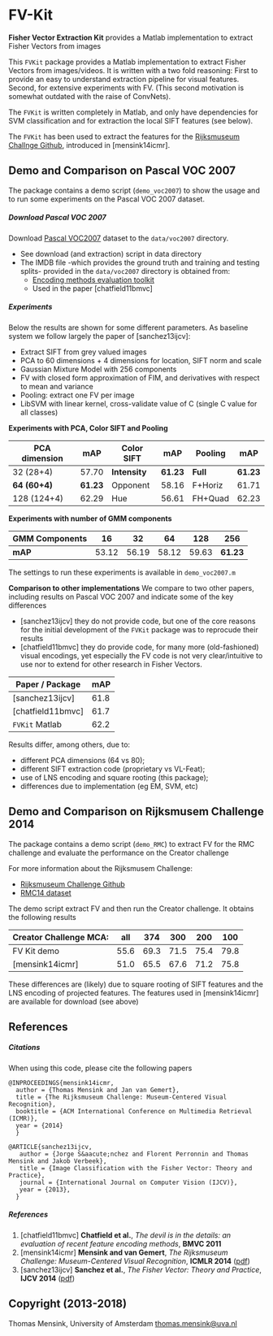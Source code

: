 # FV-Kit
**Fisher Vector Extraction Kit** provides a Matlab implementation to extract Fisher Vectors from images


This `FVKit` package provides a Matlab implementation to extract Fisher Vectors from images/videos. It is written with a two fold reasoning: First to provide an easy to understand extraction pipeline for visual features. Second, for extensive experiments with FV. (This second motivation is somewhat outdated with the raise of ConvNets).

The `FVKit` is written completely in Matlab, and only have dependencies for SVM classification and for extraction the local SIFT features (see below).

The `FVKit` has been used to extract the features for the [Rijksmuseum Challnge Github](https://github.com/tmensink/rijkschallenge), introduced in [mensink14icmr].

## Demo and Comparison on Pascal VOC 2007
The package contains a demo script (`demo_voc2007`) to show the usage and to run some experiments on the Pascal VOC 2007 dataset.

##### Download Pascal VOC 2007
Download [Pascal VOC2007](http://host.robots.ox.ac.uk/pascal/VOC/voc2007/) dataset to the `data/voc2007` directory.
* See download (and extraction) script in data directory
* The IMDB file -which provides the ground truth and training and testing splits- provided in the `data/voc2007` directory is obtained from:
  * [Encoding methods evaluation toolkit](http://www.robots.ox.ac.uk/~vgg/software/enceval_toolkit/)
  * Used in the paper [chatfield11bmvc]

##### Experiments  
Below the results are shown for some different parameters.
As baseline system we follow largely the paper of [sanchez13ijcv]:
* Extract SIFT from grey valued images
* PCA to 60 dimensions + 4 dimensions for location, SIFT norm and scale
* Gaussian Mixture Model with 256 components
* FV with closed form approximation of FIM, and derivatives with respect to mean and variance
* Pooling: extract one FV per image
* LibSVM with linear kernel, cross-validate value of C (single C value for all classes)

**Experiments with PCA, Color SIFT and Pooling**

PCA dimension | mAP       | Color SIFT    | mAP       | Pooling | mAP     |
--------------|-----------|---------------|-----------|---------|---------|
32 (28+4)     | 57.70     |**Intensity**  |**61.23**  |**Full** |**61.23**
**64 (60+4)** |**61.23**  | Opponent      | 58.16     |F+Horiz  | 61.71
128 (124+4)   | 62.29     | Hue           | 56.61     |FH+Quad  | 62.23

**Experiments with number of GMM components**

GMM Components | 16   |  32   | 64    | 128   | 256       |
---------------|------|-------|-------|-------|-----------|
**mAP**        |53.12 |	56.19 | 58.12 | 59.63 | **61.23**


The settings to run these experiments is available in `demo_voc2007.m`

**Comparison to other implementations**
We compare to two other papers, including results on Pascal VOC 2007 and indicate some of the key differences
* [sanchez13ijcv] they do not provide code, but one of the core reasons for the initial development of the  `FVKit` package was to reprocude their results
* [chatfield11bmvc] they do provide code, for many more (old-fashioned) visual encodings, yet especially the FV code is not very clear/intuitive to use nor to extend for other research in Fisher Vectors.

Paper / Package     | mAP   |
--------------------|-------|
 [sanchez13ijcv]    | 61.8  | (Table 1, page 8)
 [chatfield11bmvc]  | 61.7  | (Table 1, page 7)
 `FVKit` Matlab     | 62.2  | (See above)

 Results differ, among others, due to:
 * different PCA dimensions (64 vs 80);
 * different SIFT extraction code (proprietary vs VL-Feat);
 * use of LNS encoding and square rooting (this package);
 * differences due to implementation (eg EM, SVM, etc)

## Demo and Comparison on Rijksmusem Challenge 2014
The package contains a demo script (`demo_RMC`) to extract FV for the RMC challenge and evaluate the performance on the Creator challenge

For more information about the Rijksmusem Challenge:
* [Rijksmuseum Challenge Github](https://github.com/tmensink/rijkschallenge)
* [RMC14 dataset](https://figshare.com/articles/Rijksmuseum_Challenge_2014/5660617)

The demo script extract FV and then run the Creator challenge. It obtains the following results

Creator Challenge MCA:  | all   | 374   | 300   | 200   | 100   |
------------------------|-------|-------|-------|-------|-------|
FV Kit demo             | 55.6  | 69.3  | 71.5  | 75.4  | 79.8
[mensink14icmr]         | 51.0  | 65.5  | 67.6  | 71.2  | 75.8

These differences are (likely) due to square rooting of SIFT features and the LNS encoding of projected features. The features used in [mensink14icmr] are available for download (see above)

## References
##### Citations
When using this code, please cite the following papers

    @INPROCEEDINGS{mensink14icmr,
      author = {Thomas Mensink and Jan van Gemert},
      title = {The Rijksmuseum Challenge: Museum-Centered Visual Recognition},
      booktitle = {ACM International Conference on Multimedia Retrieval (ICMR)},
      year = {2014}
      }

    @ARTICLE{sanchez13ijcv,
       author = {Jorge S&aacute;nchez and Florent Perronnin and Thomas Mensink and Jakob Verbeek},
       title = {Image Classification with the Fisher Vector: Theory and Practice},
       journal = {International Journal on Computer Vision (IJCV)},
       year = {2013},
      }      


##### References
1. [chatfield11bmvc] **Chatfield et al.**, *The devil is in the details: an evaluation of recent feature encoding methods*, **BMVC 2011**
1. [mensink14icmr] **Mensink and van Gemert**, *The Rijksmuseum Challenge: Museum-Centered Visual Recognition*, **ICMLR 2014** ([pdf](https://staff.fnwi.uva.nl/t.e.j.mensink/publications/mensink14icmr.pdf))
1. [sanchez13ijcv] **Sanchez et al.**, *The Fisher Vector: Theory and Practice*, **IJCV 2014** ([pdf](https://staff.fnwi.uva.nl/t.e.j.mensink/publications/sanchez13ijcv.pdf))


## Copyright (2013-2018)
Thomas Mensink, University of Amsterdam
thomas.mensink@uva.nl
